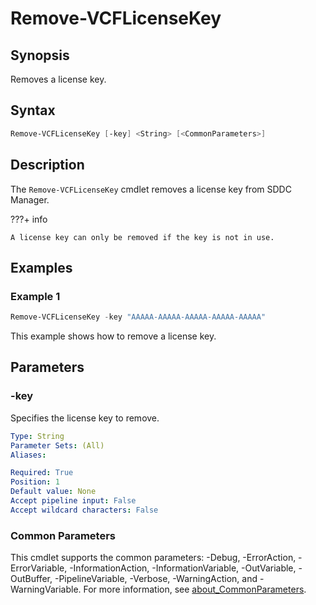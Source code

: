 # Remove-VCFLicenseKey

## Synopsis

Removes a license key.

## Syntax

```powershell
Remove-VCFLicenseKey [-key] <String> [<CommonParameters>]
```

## Description

The `Remove-VCFLicenseKey` cmdlet removes a license key from SDDC Manager.

???+ info

    A license key can only be removed if the key is not in use.

## Examples

### Example 1

```powershell
Remove-VCFLicenseKey -key "AAAAA-AAAAA-AAAAA-AAAAA-AAAAA"
```

This example shows how to remove a license key.

## Parameters

### -key

Specifies the license key to remove.

```yaml
Type: String
Parameter Sets: (All)
Aliases:

Required: True
Position: 1
Default value: None
Accept pipeline input: False
Accept wildcard characters: False
```

### Common Parameters

This cmdlet supports the common parameters: -Debug, -ErrorAction, -ErrorVariable, -InformationAction, -InformationVariable, -OutVariable, -OutBuffer, -PipelineVariable, -Verbose, -WarningAction, and -WarningVariable. For more information, see [about_CommonParameters](http://go.microsoft.com/fwlink/?LinkID=113216).
